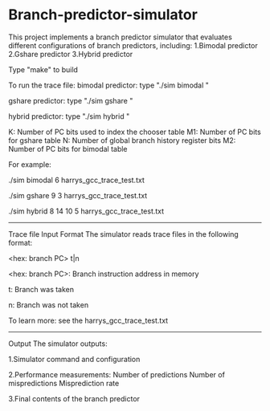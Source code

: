 # Branch-predictor-simulator
This project implements a branch predictor simulator that evaluates different configurations of branch predictors, including:
1.Bimodal predictor
2.Gshare predictor
3.Hybrid predictor 


Type "make" to build

To run the trace file: 
  bimodal predictor:
    type "./sim bimodal <M2> <tracefile>"

   gshare predictor:
   type "./sim gshare <M1> <N> <tracefile>"

   hybrid predictor:
   type "./sim hybrid <K> <M1> <N> <M2> <tracefile>"

K: Number of PC bits used to index the chooser table
M1: Number of PC bits for gshare table
N: Number of global branch history register bits
M2: Number of PC bits for bimodal table

For example:

./sim bimodal 6 harrys_gcc_trace_test.txt

./sim gshare 9 3 harrys_gcc_trace_test.txt

./sim hybrid 8 14 10 5 harrys_gcc_trace_test.txt



---------------------------------
Trace file Input Format
The simulator reads trace files in the following format:

<hex: branch PC> t|n

<hex: branch PC>: Branch instruction address in memory

t: Branch was taken

n: Branch was not taken

To learn more: see the harrys_gcc_trace_test.txt 

---------------------------------
Output
The simulator outputs:

  1.Simulator command and configuration
  
  2.Performance measurements:
    Number of predictions
    Number of mispredictions
    Misprediction rate
    
  3.Final contents of the branch predictor

   


